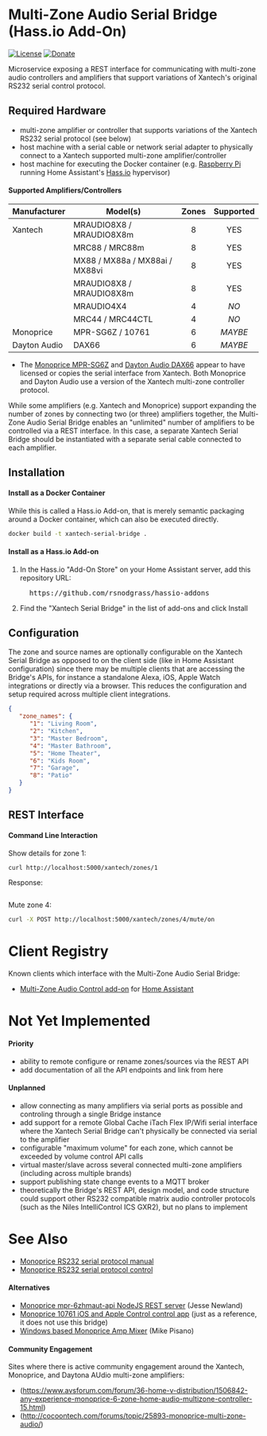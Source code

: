 # Multi-Zone Audio Serial Bridge (Hass.io Add-On)

[![License](https://img.shields.io/badge/License-Apache%202.0-blue.svg)](https://opensource.org/licenses/Apache-2.0)
[![Donate](https://img.shields.io/badge/Donate-PayPal-green.svg)](https://www.paypal.com/cgi-bin/webscr?cmd=_donations&business=WREP29UDAMB6G)

Microservice exposing a REST interface for communicating with multi-zone audio
controllers and amplifiers that support variations of Xantech's original RS232
serial control protocol.

## Required Hardware

* multi-zone amplifier or controller that supports variations of the Xantech RS232 serial protocol (see below)
* host machine with a serial cable or network serial adapter to physically connect to a Xantech supported multi-zone amplifier/controller
* host machine for executing the Docker container (e.g. [Raspberry Pi](https://www.raspberrypi.org/) running Home Assistant's [Hass.io](https://www.home-assistant.io/hassio/) hypervisor)

#### Supported Amplifiers/Controllers

| Manufacturer  | Model(s)                        | Zones | Supported |
| ------------- | ------------------------------- |:-----:|:---------:|
| Xantech       | MRAUDIO8X8 / MRAUDIO8X8m        | 8     | YES       |
|               | MRC88 / MRC88m                  | 8     | YES       |
|               | MX88 / MX88a / MX88ai / MX88vi  | 8     | YES       |
|               | MRAUDIO8X8 / MRAUDIO8X8m        | 8     | YES       |
|               | MRAUDIO4X4                      | 4     | *NO*      |
|               | MRC44 / MRC44CTL                | 4     | *NO*      |
| Monoprice     | MPR-SG6Z / 10761                | 6     | *MAYBE*   |
| Dayton Audio  | DAX66                           | 6     | *MAYBE*   |

* The [Monoprice MPR-SG6Z](https://www.monoprice.com/product?p_id=10761) and
  [Dayton Audio DAX66](https://www.parts-express.com/dayton-audio-dax66-6-source-6-room-distributed-whole-house-audio-system-with-keypads-25-wpc--300-585)
  appear to have licensed or copies the serial interface from Xantech. Both Monoprice
  and Dayton Audio use a version of the Xantech multi-zone controller protocol.

While some amplifiers (e.g. Xantech and Monoprice) support expanding the number of zones
by connecting two (or three) amplifiers together, the Multi-Zone Audio Serial Bridge enables an
"unlimited" number of amplifiers to be controlled via a REST interface. In this case, a
separate Xantech Serial Bridge should be instantiated with a separate serial cable connected
to each amplifier.

## Installation

#### Install as a Docker Container

While this is called a Hass.io Add-on, that is merely semantic packaging around a Docker container,
which can also be executed directly.

```bash
docker build -t xantech-serial-bridge .
```

#### Install as a Hass.io Add-on

1. In the Hass.io "Add-On Store" on your Home Assistant server, add this repository URL:
<pre>
     https://github.com/rsnodgrass/hassio-addons
</pre>

2. Find the "Xantech Serial Bridge" in the list of add-ons and click Install

## Configuration

The zone and source names are optionally configurable on the Xantech Serial Bridge as
opposed to on the client side (like in Home Assistant configuration) since there may
be multiple clients that are accessing the Bridge's APIs, for instance a standalone
Alexa, iOS, Apple Watch integrations or directly via a browser. This reduces the
configuration and setup required across multiple client integrations.

```json
{ 
   "zone_names": {
      "1": "Living Room",
      "2": "Kitchen",
      "3": "Master Bedroom",
      "4": "Master Bathroom",
      "5": "Home Theater",
      "6": "Kids Room",
      "7": "Garage",
      "8": "Patio"
   }
}
```

## REST Interface 

#### Command Line Interaction

Show details for zone 1:

```bash
curl http://localhost:5000/xantech/zones/1
```

Response:

```json
```

Mute zone 4:

```bash
curl -X POST http://localhost:5000/xantech/zones/4/mute/on
```

# Client Registry

Known clients which interface with the Multi-Zone Audio Serial Bridge:

* [Multi-Zone Audio Control add-on](https://github.com/rsnodgrass/hass-integrations/tree/master/custom_components/xantech_mza) for [Home Assistant](https://home-assistant.io)

# Not Yet Implemented

#### Priority

* ability to remote configure or rename zones/sources via the REST API
* add documentation of all the API endpoints and link from here

#### Unplanned

* allow connecting as many amplifiers via serial ports as possible and controling through a single Bridge instance
* add support for a remote Global Cache iTach Flex IP/Wifi serial interface where the Xantech Serial Bridge can't physically be connected via serial to the amplifier
* configurable "maximum volume" for each zone, which cannot be exceeded by volume control API calls
* virtual master/slave across several connected multi-zone amplifiers (including across multiple brands)
* support publishing state change events to a MQTT broker
* theoretically the Bridge's REST API, design model, and code structure could support other RS232 compatible matrix audio controller protocols (such as the Niles IntelliControl ICS GXR2), but no plans to implement

# See Also

* [Monoprice RS232 serial protocol manual](doc/Monoprice-RS232-Manual.pdf)
* [Monoprice RS232 serial protocol control](doc/Monoprice-RS232-Control.pdf)

#### Alternatives

* [Monoprice mpr-6zhmaut-api NodeJS REST server](https://github.com/jnewland/mpr-6zhmaut-api) (Jesse Newland)
* [Monoprice 10761 iOS and Apple Control control app](https://apps.apple.com/us/app/monoprice-whole-home-audio/id1168858624) (just as a reference, it does not use this bridge)
* [Windows based Monoprice Amp Mixer](https://www.dropbox.com/s/aem6yck98etq9mb/MonoAmpV41.zip?file_subpath=%2FMonoAmpV41%2FMono.jpg) (Mike Pisano)

#### Community Engagement

Sites where there is active community engagement around the Xantech, Monoprice, and Daytona AUdio
multi-zone amplifiers:

* (https://www.avsforum.com/forum/36-home-v-distribution/1506842-any-experience-monoprice-6-zone-home-audio-multizone-controller-15.html)
* (http://cocoontech.com/forums/topic/25893-monoprice-multi-zone-audio/)